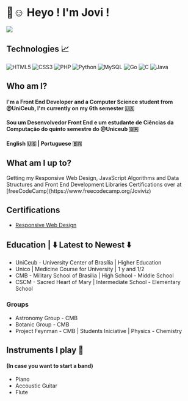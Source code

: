 
# 👋☺️ Heyo ! I'm Jovi ! 

![](https://komarev.com/ghpvc/?username=Joviviz&color=blueviolet)

## Technologies 📈 

![HTML5](https://img.shields.io/badge/html5-%23E34F26.svg?style=for-the-badge&logo=html5&logoColor=white)
![CSS3](https://img.shields.io/badge/css3-%231572B6.svg?style=for-the-badge&logo=css3&logoColor=white)
![PHP](https://img.shields.io/badge/php-%23777BB4.svg?style=for-the-badge&logo=php&logoColor=white)
![Python](https://img.shields.io/badge/python-3670A0?style=for-the-badge&logo=python&logoColor=ffdd54)
![MySQL](https://img.shields.io/badge/mysql-4479A1.svg?style=for-the-badge&logo=mysql&logoColor=white)
![Go](https://img.shields.io/badge/go-%2300ADD8.svg?style=for-the-badge&logo=go&logoColor=white)
![C](https://img.shields.io/badge/c-%2300599C.svg?style=for-the-badge&logo=c&logoColor=white)
![Java](https://img.shields.io/badge/java-%23ED8B00.svg?style=for-the-badge&logo=openjdk&logoColor=white)

## Who am I?
#### I'm a Front End Developer and a Computer Science student from @UniCeub, I'm currently on my 6th semester :us: <br>

#### Sou um Desenvolvedor Front End e um estudante de Ciências da Computação do quinto semestre do @Uniceub 🇧🇷 <br>

#### English :us: | Portuguese 🇧🇷

## What am I up to?
<p>
  Getting my Responsive Web Design, JavaScript Algorithms and Data Structures and Front End Development Libraries Certifications over at [freeCodeCamp](https://www.freecodecamp.org/Joviviz)
</p>

## Certifications
* [Responsive Web Design](https://www.freecodecamp.org/certification/Joviviz/responsive-web-design)

## Education | ⬇️ Latest to Newest ⬇️
*  UniCeub - University Center of Brasília | Higher Education
*  Unico                                   | Medicine Course for University | 1 y and 1/2
*  CMB - Military School of Brasilia       | High School - Middle School
*  CSCM - Sacred Heart of Mary             | Intermediate School - Elementary School

### Groups
* Astronomy Group - CMB
* Botanic Group - CMB
* Project Feynman - CMB | Students Iniciative | Physics - Chemistry

## Instruments I play 🎵
#### (In case you want to start a band)
*  Piano
*  Accoustic Guitar
*  Flute

<!--
**Joviviz/Joviviz** is a ✨ _special_ ✨ repository because its `README.md` (this file) appears on your GitHub profile.

Here are some ideas to get you started:

- 🔭 I’m currently working on ...
- 🌱 I’m currently learning ...
- 👯 I’m looking to collaborate on ...
- 🤔 I’m looking for help with ...
- 💬 Ask me about ...
- 📫 How to reach me: ...
- 😄 Pronouns: ...
- ⚡ Fun fact: ...
-->
